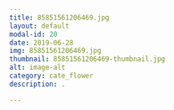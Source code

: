 ```yaml
---
title: 85851561206469.jpg
layout: default
modal-id: 20
date: 2019-06-28
img: 85851561206469.jpg
thumbnail: 85851561206469-thumbnail.jpg
alt: image-alt
category: cate_flower
description: .

---
```

